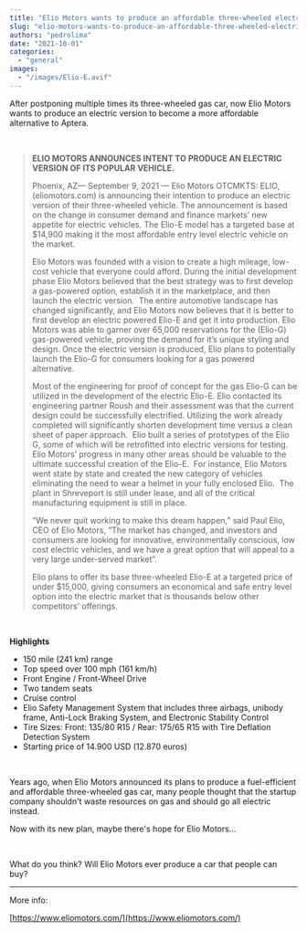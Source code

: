 ```yaml
---
title: "Elio Motors wants to produce an affordable three-wheeled electric car"
slug: "elio-motors-wants-to-produce-an-affordable-three-wheeled-electric-car"
authors: "pedrolima"
date: "2021-10-01"
categories: 
  - "general"
images: 
  - "/images/Elio-E.avif"
---
```


After postponing multiple times its three-wheeled gas car, now Elio Motors wants to produce an electric version to become a more affordable alternative to Aptera.

 

> **ELIO MOTORS ANNOUNCES INTENT TO PRODUCE AN ELECTRIC VERSION OF ITS POPULAR VEHICLE.**
> 
> Phoenix, AZ— September 9, 2021 — Elio Motors OTCMKTS: ELIO, (eliomotors.com) is announcing their intention to produce an electric version of their three-wheeled vehicle. The announcement is based on the change in consumer demand and finance markets’ new appetite for electric vehicles. The Elio-E model has a targeted base at $14,900 making it the most affordable entry level electric vehicle on the market.
> 
> Elio Motors was founded with a vision to create a high mileage, low-cost vehicle that everyone could afford. During the initial development phase Elio Motors believed that the best strategy was to first develop a gas-powered option, establish it in the marketplace, and then launch the electric version.  The entire automotive landscape has changed significantly, and Elio Motors now believes that it is better to first develop an electric powered Elio-E and get it into production. Elio Motors was able to garner over 65,000 reservations for the (Elio-G) gas-powered vehicle, proving the demand for it’s unique styling and design. Once the electric version is produced, Elio plans to potentially launch the Elio-G for consumers looking for a gas powered alternative.
> 
> Most of the engineering for proof of concept for the gas Elio-G can be utilized in the development of the electric Elio-E. Elio contacted its engineering partner Roush and their assessment was that the current design could be successfully electrified. Utilizing the work already completed will significantly shorten development time versus a clean sheet of paper approach.  Elio built a series of prototypes of the Elio G, some of which will be retrofitted into electric versions for testing. Elio Motors’ progress in many other areas should be valuable to the ultimate successful creation of the Elio-E.  For instance, Elio Motors went state by state and created the new category of vehicles eliminating the need to wear a helmet in your fully enclosed Elio.  The plant in Shreveport is still under lease, and all of the critical manufacturing equipment is still in place.
> 
> “We never quit working to make this dream happen,” said Paul Elio, CEO of Elio Motors, “The market has changed, and investors and consumers are looking for innovative, environmentally conscious, low cost electric vehicles, and we have a great option that will appeal to a very large under-served market”.
> 
> Elio plans to offer its base three-wheeled Elio-E at a targeted price of under $15,000, giving consumers an economical and safe entry level option into the electric market that is thousands below other competitors’ offerings.

 

**Highlights**

- 150 mile (241 km) range
- Top speed over 100 mph (161 km/h)
- Front Engine / Front-Wheel Drive
- Two tandem seats
- Cruise control
- Elio Safety Management System that includes three airbags, unibody frame, Anti-Lock Braking System, and Electronic Stability Control
- Tire Sizes: Front: 135/80 R15 / Rear: 175/65 R15 with Tire Deflation Detection System
- Starting price of 14.900 USD (12.870 euros)

 

Years ago, when Elio Motors announced its plans to produce a fuel-efficient and affordable three-wheeled gas car, many people thought that the startup company shouldn't waste resources on gas and should go all electric instead.

Now with its new plan, maybe there's hope for Elio Motors...

 

What do you think? Will Elio Motors ever produce a car that people can buy?

---

More info:

[https://www.eliomotors.com/](https://www.eliomotors.com/)
